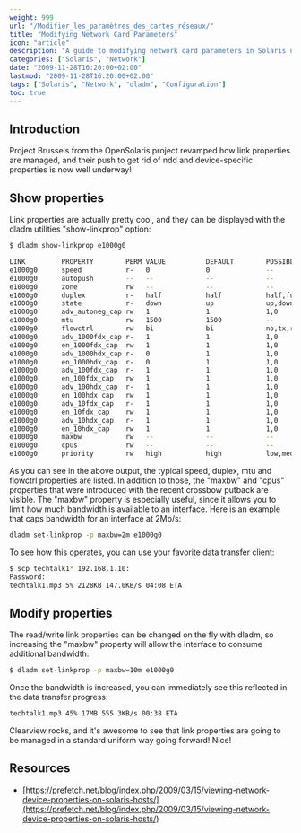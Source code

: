 ```yaml
---
weight: 999
url: "/Modifier_les_paramètres_des_cartes_réseaux/"
title: "Modifying Network Card Parameters"
icon: "article"
description: "A guide to modifying network card parameters in Solaris using the dladm utility, including how to view and modify link properties."
categories: ["Solaris", "Network"]
date: "2009-11-28T16:20:00+02:00"
lastmod: "2009-11-28T16:20:00+02:00"
tags: ["Solaris", "Network", "dladm", "Configuration"]
toc: true
---
```


## Introduction

Project Brussels from the OpenSolaris project revamped how link properties are managed, and their push to get rid of ndd and device-specific properties is now well underway!

## Show properties

Link properties are actually pretty cool, and they can be displayed with the dladm utilities "show-linkprop" option:

```bash
$ dladm show-linkprop e1000g0

LINK         PROPERTY        PERM VALUE          DEFAULT        POSSIBLE
e1000g0      speed           r-   0              0              --
e1000g0      autopush        --   --             --             --
e1000g0      zone            rw   --             --             --
e1000g0      duplex          r-   half           half           half,full
e1000g0      state           r-   down           up             up,down
e1000g0      adv_autoneg_cap rw   1              1              1,0
e1000g0      mtu             rw   1500           1500           --
e1000g0      flowctrl        rw   bi             bi             no,tx,rx,bi
e1000g0      adv_1000fdx_cap r-   1              1              1,0
e1000g0      en_1000fdx_cap  rw   1              1              1,0
e1000g0      adv_1000hdx_cap r-   0              1              1,0
e1000g0      en_1000hdx_cap  r-   0              1              1,0
e1000g0      adv_100fdx_cap  r-   1              1              1,0
e1000g0      en_100fdx_cap   rw   1              1              1,0
e1000g0      adv_100hdx_cap  r-   1              1              1,0
e1000g0      en_100hdx_cap   rw   1              1              1,0
e1000g0      adv_10fdx_cap   r-   1              1              1,0
e1000g0      en_10fdx_cap    rw   1              1              1,0
e1000g0      adv_10hdx_cap   r-   1              1              1,0
e1000g0      en_10hdx_cap    rw   1              1              1,0
e1000g0      maxbw           rw   --             --             --
e1000g0      cpus            rw   --             --             --
e1000g0      priority        rw   high           high           low,medium,high
```

As you can see in the above output, the typical speed, duplex, mtu and flowctrl properties are listed. In addition to those, the "maxbw" and "cpus" properties that were introduced with the recent crossbow putback are visible. The "maxbw" property is especially useful, since it allows you to limit how much bandwidth is available to an interface. Here is an example that caps bandwidth for an interface at 2Mb/s:

```bash
dladm set-linkprop -p maxbw=2m e1000g0
```

To see how this operates, you can use your favorite data transfer client:

```bash
$ scp techtalk1* 192.168.1.10:
Password:
techtalk1.mp3 5% 2128KB 147.0KB/s 04:08 ETA
```

## Modify properties

The read/write link properties can be changed on the fly with dladm, so increasing the "maxbw" property will allow the interface to consume additional bandwidth:

```bash
$ dladm set-linkprop -p maxbw=10m e1000g0
```

Once the bandwidth is increased, you can immediately see this reflected in the data transfer progress:

```bash
techtalk1.mp3 45% 17MB 555.3KB/s 00:38 ETA
```

Clearview rocks, and it's awesome to see that link properties are going to be managed in a standard uniform way going forward! Nice!

## Resources
- [https://prefetch.net/blog/index.php/2009/03/15/viewing-network-device-properties-on-solaris-hosts/](https://prefetch.net/blog/index.php/2009/03/15/viewing-network-device-properties-on-solaris-hosts/)
